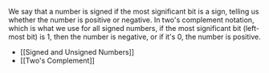 We say that a number is signed if the most significant bit is a sign, telling us whether the number is positive or negative. In two's complement notation, which is what we use for all signed numbers, if the most significant bit (left-most bit) is 1, then the number is negative, or if it's 0, the number is positive.

- [[Signed and Unsigned Numbers]]
- [[Two's Complement]]
